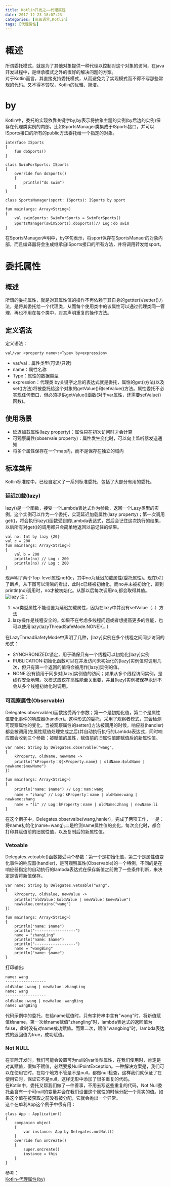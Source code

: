 ```yaml
---
title: Kotlin开发之——代理属性
date: 2017-12-23 18:07:23
categories: [高级语言,Kotlin]
tags: [代理属性]
---
```

# 概述
所谓委托模式，就是为了其他对象提供一种代理以控制对这个对象的访问，在java开发过程中，是继承模式之外的很好的解决问题的方案。    
对于Kotlin而言，其直接支持委托模式，从而避免为了实现模式而不得不写那些常规的代码。又不得不赞叹，Kotlin的优雅、简洁。  
<!--more-->
# by
Kotlin中，委托的实现依靠关键字by,by表示将抽象主题的实例(by后边的实例)保存在代理类实例的内部，比如SportsManager类集成于ISports接口，并可以ISports接口的所有的public方法委托给一个指定的对象。 

	interface ISports 
	{
    	fun doSports()
	}

	class SwimForSports: ISports
	{
    	override fun doSports() 
		{
        	println("do swim")
    	}
	}

	class SportsManager(sport: ISports): ISports by sport

	fun main(args: Array<String>) 
	{
    	val swimSports: SwimForSports = SwimForSports()
    	SportsManager(swimSports).doSports()// Log：do swim
	}
在SportsManager声明中，by字句表示，将sport保存在SportsManaer的对象内部，而且编译器将会生成继承自ISports接口的所有方法，并将调用转发给sport。

# 委托属性
## 概述
所谓的委托属性，就是对其属性值的操作不再依赖于其自身的gettter()/setter()方法，是将其委托给一个代理类，从而每个使用类中的该属性可以通过代理类同一管理，再也不用在每个类中，对其声明重复的操作方法。  

## 定义语法
定义语法：  

	val/var <property name>:<Type> by<expression>

- var/val：属性类型(可读/只读)
- name：属性名称
- Type：属性的数据类型
- expression：代理类
by关键字之后的表达式就是委托，属性的get()方法(以及set()方法)将被委托给这个对象的getValue()和setValue()方法。属性委托不必实现任何借口，但必须提供getValue()函数(对于var属性，还需要setValue()函数)。  

## 使用场景

- 延迟加载属性(lazy property)：属性只在初次访问时才会计算
- 可观察属性(observale property)：属性发生变化时，可以向上监听器发送通知
- 将多个属性保存在一个map内，而不是保存在独立的域内

## 标准类库
Kotlin标准库中，已经自定义了一系列标准委托，包括了大部分有用的委托。  

### 延迟加载(lazy)
lazy()是一个函数，接受一个Lambda表达式作为参数，返回一个Lazy类型的实例，这个实例可以作为一个委托，实现延迟加载属性(lazy property)；第一次调用get()，将会执行lazy()函数受到的Lambda表达式，然后会记住这次执行的结果，以后所有对get()的调用都只会简单地返回以前记住的结果。  

	val no: Int by lazy {20}
	val c = 200
	fun main(args: Array<String>) 
	{	
    	val b = 200
	    println(no) // Log : 200
	    println(no) // Log : 200
	}
现声明了两个Top-level属性no和c，其中no为延迟加载属性(委托属性)。现在b打了断点，从下图可以清晰的看出，此时c已经被初始化，而no并未被初始化，直到println(no)调用时，no才被初始化。从那以后每次调用no,都会取得其值。   
![lazy][1]
注：   
1. var类型属性不能设置为延迟加载属性，因为在lazy中并没有setValue（..）方法
2. lazy操作是线程安全的。如果不在考虑多线程问题或者想提高更多的性能，也可以使用lazy(lazyThreadSafeMode.NONE){...}

在LazyThreadSafetyMode中声明了几种，[lazy]实例在多个线程之间同步访问的形式：   

- SYNCHRONIZED:锁定，用于确保只有一个线程可以初始化[lazy]实例
- PUBLICATION:初始化函数可以在并发访问未初始化的[lazy]实例值时调用几次，但只有第一个返回的值将会被用作[lazy]实例的值。
- NONE:没有锁用于同步对[lazy]实例值的访问；如果从多个线程访问实例，是线程安全地带。次模式应仅在高性能至关重要，并且[lazy]实例被保存永远不会从多个线程初始化时调用。  

### 可观察属性(Observable)
Delegates.observable()函数接受两个参数；第一个是初始化值，第二个是属性值变化事件的响应器(handler)。这种形式的委托，采用了观察者模式，其会检测可观察属性的变化，当被观察属性的setter()方法被调用的时候，响应器(handler)都会被调用(在属性赋值处理完成之后)并自动执行执行的Lambda表达式，同时响应器会收到三个参数：被赋值的属性，赋值前的旧属性值即赋值后的新属性值。  

	var name: String by Delegates.observable("wang", 
	{
    	kProperty, oldName, newName ->
    	println("kProperty：${kProperty.name} | oldName:$oldName | newName:$newName")
	})

	fun main(args: Array<String>) 
	{
    	println("name: $name") // Log：nam：wang
	    name = "zhang" // Log：kProperty：name | oldName:wang | newName:zhang
	    name = "li" // Log：kProperty：name | oldName:zhang | newName:li
	}

在这个例子中，Delegates.observalbe(wang,hanler)，完成了两项工作，一是：将name初始化(name=wang);二是检测name属性值的变化，每次变化时，都会打印其赋值前的旧属性值，以及复制后的新属性值。   

### Vetoable  
Delegates.vetoable()函数接受两个参数：第一个是初始化值，第二个是属性值变化事件的响应器(handler)，是可观察属性(Observable)的一个特例，不同的是在响应器指定的自动执行的lambda表达式在保存新值之前做了一些条件判断，来决定是否将新值保存。  

	var name: String by Delegates.vetoable("wang", 
	{
    	kProperty, oldValue, newValue ->
    	println("oldValue：$oldValue | newValue：$newValue")
    	newValue.contains("wang")
	})

	fun main(args: Array<String>) 
	{
    	println("name: $name")
    	println("------------------")
    	name = "zhangLing" 
    	println("name: $name") 
    	println("------------------")
    	name = "wangBing" 
    	println("name: $name") 
	}

打印输出:  
 
	name: wang
	------------------
	oldValue：wang | newValue：zhangLing
	name: wang
	------------------
	oldValue：wang | newValue：wangBing
	name: wangBing

代码示例中的委托，在给name赋值时，只有字符串中含有"wang"时，将新值赋值给name，第一次给name赋值"zhangling"时，lambda表达式的返回值为false，此时没有对name成功赋值。而第二次，赋值"wangbing"时，lambda表达式的返回值为true，成功赋值。 

### Not NULL 
在实际开发时，我们可能会设置可为null的var类型属性，在我们使用时，肯定是对其赋值，假如不赋值，必然要报NullPointException。一种解决方案是，我们可以在使用它时，在每个地方不管是不是null，都做null检查，这样我们就保证了在使用它时，保证它不是null，这样无形中添加了很多重复的代码。    
在Kotlin中，委托又帮我们做了一件善事，不用去写这些重复的代码，Not Null委托会含有一个可null的变量并会在我们设置这个属性的时候分配一个真实的值。如果这个值在被获取之前没有被分配，它就会抛出一个异常。  
这个在单利App这个例子中很有用：   

	class App : Application() 
	{
    	companion object 
		{
        	var instance: App by Delegates.notNull()
    	} 
    	override fun onCreate() 
		{
        	super.onCreate()
        	instance = this
    	}
	}

参考：   
[Kotlin-代理属性(by)][2]



[1]: http://p13wlhfa8.bkt.clouddn.com/kotlin-lazy.png
[2]: http://blog.csdn.net/IO_Field/article/details/53374809



